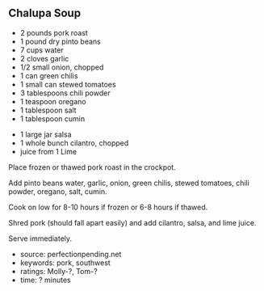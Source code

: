 Chalupa Soup
------------

- 2 pounds pork roast
- 1 pound dry pinto beans
- 7 cups water
- 2 cloves garlic
- 1/2 small onion, chopped
- 1 can green chilis
- 1 small can stewed tomatoes
- 3 tablespoons chili powder
- 1 teaspoon oregano
- 1 tablespoon salt
- 1 tablespoon cumin
<!-- -->
- 1 large jar salsa
- 1 whole bunch cilantro, chopped
- juice from 1 Lime

Place frozen or thawed pork roast in the crockpot.

Add pinto beans water, garlic, onion, green chilis, stewed tomatoes,
chili powder, oregano, salt, cumin.

Cook on low for 8-10 hours if frozen or 6-8 hours if thawed.

Shred pork (should fall apart easily) and add cilantro, salsa, and
lime juice.

Serve immediately.

- source: perfectionpending.net
- keywords: pork, southwest
- ratings: Molly-?, Tom-?
- time: ? minutes

